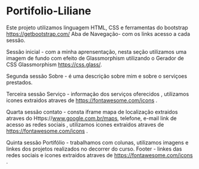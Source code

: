 # Portifolio-Liliane
Este projeto utilizamos linguagem HTML, CSS e ferramentas do bootstrap https://getbootstrap.com/ 
Aba de Navegação-  com os links acesso a cada sessão.

Sessão inicial - com a minha aprensentação,  nesta seção utilizamos uma imagem de fundo com efeito de Glassmorphism utilizando o Gerador de CSS Glassmorphism https://css.glass/.

Segunda sessão Sobre - é uma descrição sobre mim e sobre o serviçoes prestados.

Terceira sessão Serviço - informação dos serviços oferecidos , utilizamos  icones extraidos atraves de https://fontawesome.com/icons .

Quarta sessão contato - consta iframe mapa de localização extraidos atraves do Https://www.google.com.br/maps, telefone, e-mail link de acesso as redes sociais , utilizamos  icones extraidos atraves de https://fontawesome.com/icons .

Quinta sessão Portifólio - trabalhamos com colunas, utilizamos imagens e linkes dos projetos realizados no decorrer do curso.
Footer - linkes das redes sociais e icones extraidos atraves de https://fontawesome.com/icons .
